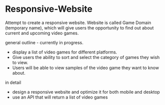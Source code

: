# Responsive-Website

Attempt to create a responsive website. 
Website is called Game Domain (temporary name), which will give users the opportunity to find out about current and upcoming video games. 


general outline - currently in progress.
- display a list of video games for different platforms.
- Give users the ability to sort and select the category of games they wish to view. 
- Users will be able to view samples of the video game they want to know about.

in detail
- design a responsive website and optimize it for both mobile and desktop
- use an API that will return a list of video games
 
